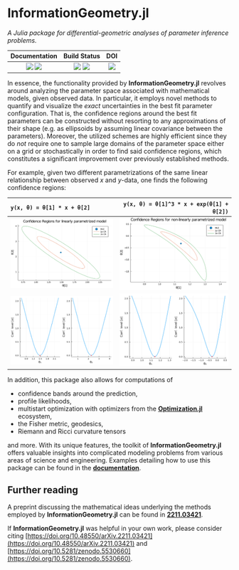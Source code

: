 # InformationGeometry.jl

*A Julia package for differential-geometric analyses of parameter inference problems.*

| **Documentation** | **Build Status** | **DOI** |
|:-----------------:|:----------------:|:----------------:|
| [![][docs-stable-img]][docs-stable-url] [![][docs-dev-img]][docs-dev-url] | [![][appveyor-img]][appveyor-url] [![][codecov-img]][codecov-url] | [![][doi-img]][doi-url] |


In essence, the functionality provided by **InformationGeometry.jl** revolves around analyzing the parameter space associated with mathematical models, given observed data.
In particular, it employs novel methods to quantify and visualize the *exact* uncertainties in the best fit parameter configuration.
That is, the confidence regions around the best fit parameters can be constructed without resorting to any approximations of their shape (e.g. as ellipsoids by assuming linear covariance between the parameters).
Moreover, the utilized schemes are highly efficient since they do *not* require one to sample large domains of the parameter space either on a grid or stochastically in order to find said confidence regions, which constitutes a significant improvement over previously established methods.

For example, given two different parametrizations of the same linear relationship between observed *x* and *y*-data, one finds the following confidence regions:

`y(x, θ) = θ[1] * x + θ[2]` | `y(x, θ) = θ[1]^3 * x + exp(θ[1] + θ[2])`
:------|------:
<img src="https://github.com/RafaelArutjunjan/InformationGeometry.jl/blob/master/docs/assets/sols.svg" width="410"/> | <img src="https://github.com/RafaelArutjunjan/InformationGeometry.jl/blob/master/docs/assets/sols2.svg" width="410"/>
<img src="https://github.com/RafaelArutjunjan/InformationGeometry.jl/blob/master/docs/assets/Profiles1.svg" width="410"/> | <img src="https://github.com/RafaelArutjunjan/InformationGeometry.jl/blob/master/docs/assets/Profiles2.svg" width="410"/>

In addition, this package also allows for computations of

* confidence bands around the prediction,
* profile likelihoods,
* multistart optimization with optimizers from the [**Optimization.jl**](https://github.com/SciML/Optimization.jl) ecosystem,
* the Fisher metric, geodesics,
* Riemann and Ricci curvature tensors

and more. With its unique features, the toolkit of **InformationGeometry.jl** offers valuable insights into complicated modeling problems from various areas of science and engineering.
Examples detailing how to use this package can be found in the [**documentation**](https://RafaelArutjunjan.github.io/InformationGeometry.jl/dev).




## Further reading
A preprint discussing the mathematical ideas underlying the methods employed by **InformationGeometry.jl** can be found in [**2211.03421**](https://arxiv.org/abs/2211.03421).

If **InformationGeometry.jl** was helpful in your own work, please consider citing [https://doi.org/10.48550/arXiv.2211.03421](https://doi.org/10.48550/arXiv.2211.03421) and [https://doi.org/10.5281/zenodo.5530660](https://doi.org/10.5281/zenodo.5530660).




[docs-stable-img]: https://img.shields.io/badge/docs-stable-blue.svg
[docs-stable-url]: https://RafaelArutjunjan.github.io/InformationGeometry.jl/stable

[docs-dev-img]: https://img.shields.io/badge/docs-dev-blue.svg
[docs-dev-url]: https://RafaelArutjunjan.github.io/InformationGeometry.jl/dev

[appveyor-img]: https://ci.appveyor.com/api/projects/status/github/RafaelArutjunjan/InformationGeometry.jl?svg=true
[appveyor-url]: https://ci.appveyor.com/project/RafaelArutjunjan/InformationGeometry-jl

[codecov-img]: https://codecov.io/gh/RafaelArutjunjan/InformationGeometry.jl/branch/master/graph/badge.svg
[codecov-url]: https://codecov.io/gh/RafaelArutjunjan/InformationGeometry.jl

[doi-img]: https://zenodo.org/badge/291016637.svg
[doi-url]: https://zenodo.org/badge/latestdoi/291016637
